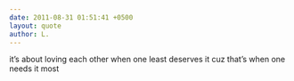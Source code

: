 ```yaml
---
date: 2011-08-31 01:51:41 +0500
layout: quote
author: L.
---
```

it’s about loving each other when one least deserves  it cuz that’s when one needs it most